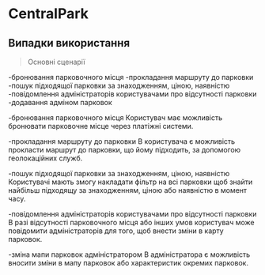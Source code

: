 CentralPark
===========

Випадки використання
--------------------

>Основні сценарії

-бронювання парковочного місця
-прокладання маршруту до парковки
-пошук підходящої парковки за знаходженням, ціною, наявністю
-повідомлення адміністраторів користувачами про відсутності парковки
-додавання адміном парковок

 -бронювання парковочного місця
 Користувач має можливість бронювати парковочне місце через платіжні системи.

 -прокладання маршруту до парковки
 В користувача є можливість прокласти маршрут до парковки, що йому підходить, за допомогою 
 геолокаційних служб. 

 -пошук підходящої парковки за знаходженням, ціною, наявністю
 Користувачі мають змогу накладати фільтр на всі парковки щоб знайти найбільш підходящу за знаходженням,
 ціною або наявністю в момент часу.

 -повідомлення адміністраторів користувачами про відсутності парковки
 В разі відсутності парковочного місця або інших умов користувач може повідомити адміністраторів для
 того, щоб внести зміни в карту парковок. 

 -зміна мапи парковок адміністратором
 В адміністратора є можливість вносити зміни в мапу парковок або характеристик окремих парковок.
 
 
